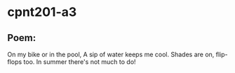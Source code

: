 # cpnt201-a3

## Poem:

On my bike or in the pool, A sip of water keeps me cool.
Shades are on, flip-flops too. In summer there's not much to do!

